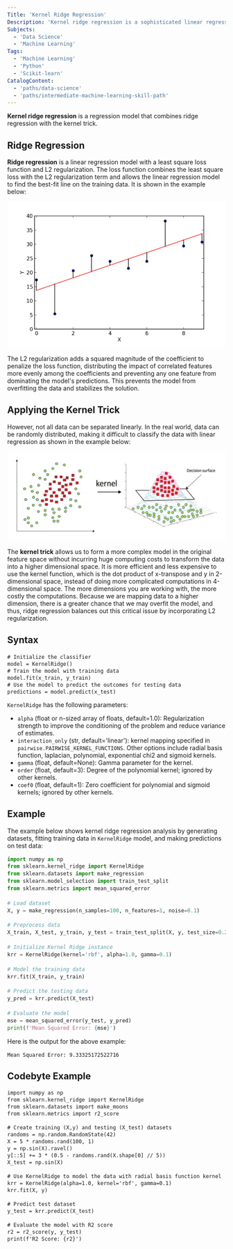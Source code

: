 ```yaml
---
Title: 'Kernel Ridge Regression'
Description: 'Kernel ridge regression is a sophisticated linear regression model combined with L2 regularization and kernel trick to handle non-linearities that provide optimal solutions.'
Subjects:
  - 'Data Science'
  - 'Machine Learning'
Tags:
  - 'Machine Learning'
  - 'Python'
  - 'Scikit-learn'
CatalogContent:
  - 'paths/data-science'
  - 'paths/intermediate-machine-learning-skill-path'
---
```


**Kernel ridge regression** is a regression model that combines ridge regression with the kernel trick.

## Ridge Regression

**Ridge regression** is a linear regression model with a least square loss function and L2 regularization. The loss function combines the least square loss with the L2 regularization term and allows the linear regression model to find the best-fit line on the training data. It is shown in the example below:

![Linear regression](https://raw.githubusercontent.com/Codecademy/docs/main/media/linear-regression-least-squares.png)

The L2 regularization adds a squared magnitude of the coefficient to penalize the loss function, distributing the impact of correlated features more evenly among the coefficients and preventing any one feature from dominating the model's predictions. This prevents the model from overfitting the data and stabilizes the solution.

## Applying the Kernel Trick

However, not all data can be separated linearly. In the real world, data can be randomly distributed, making it difficult to classify the data with linear regression as shown in the example below:

![Kernel trick](https://raw.githubusercontent.com/Codecademy/docs/main/media/kernel-trick.png)

The **kernel trick** allows us to form a more complex model in the original feature space without incurring huge computing costs to transform the data into a higher dimensional space. It is more efficient and less expensive to use the kernel function, which is the dot product of x-transpose and y in 2-dimensional space, instead of doing more complicated computations in 4-dimensional space. The more dimensions you are working with, the more costly the computations. Because we are mapping data to a higher dimension, there is a greater chance that we may overfit the model, and thus, ridge regression balances out this critical issue by incorporating L2 regularization.

## Syntax

```pseudo
# Initialize the classifier
model = KernelRidge()
# Train the model with training data
model.fit(x_train, y_train)
# Use the model to predict the outcomes for testing data
predictions = model.predict(x_test)
```

`KernelRidge` has the following parameters:

- `alpha` (float or n-sized array of floats, default=1.0): Regularization strength to improve the conditioning of the problem and reduce variance of estimates.
- `interaction_only` (str, default='linear'): kernel mapping specified in `pairwise.PAIRWISE_KERNEL_FUNCTIONS`. Other options include radial basis function, laplacian, polynomial, exponential chi2 and sigmoid kernels.
- `gamma` (float, default=None): Gamma parameter for the kernel.
- `order` (float, default=3): Degree of the polynomial kernel; ignored by other kernels.
- `coef0` (float, default=1): Zero coefficient for polynomial and sigmoid kernels; ignored by other kernels.

## Example

The example below shows kernel ridge regression analysis by generating datasets, fitting training data in `KernelRidge` model, and making predictions on test data:

```py
import numpy as np
from sklearn.kernel_ridge import KernelRidge
from sklearn.datasets import make_regression
from sklearn.model_selection import train_test_split
from sklearn.metrics import mean_squared_error

# Load dataset
X, y = make_regression(n_samples=100, n_features=1, noise=0.1)

# Preprocess data
X_train, X_test, y_train, y_test = train_test_split(X, y, test_size=0.2, random_state=42)

# Initialize Kernel Ridge instance
krr = KernelRidge(kernel='rbf', alpha=1.0, gamma=0.1)

# Model the training data
krr.fit(X_train, y_train)

# Predict the testing data
y_pred = krr.predict(X_test)

# Evaluate the model
mse = mean_squared_error(y_test, y_pred)
print(f'Mean Squared Error: {mse}')
```

Here is the output for the above example:

```shell
Mean Squared Error: 9.33325172522716
```

## Codebyte Example

```codebyte/python
import numpy as np
from sklearn.kernel_ridge import KernelRidge
from sklearn.datasets import make_moons
from sklearn.metrics import r2_score

# Create training (X,y) and testing (X_test) datasets
randoms = np.random.RandomState(42)
X = 5 * randoms.rand(100, 1)
y = np.sin(X).ravel()
y[::5] += 3 * (0.5 - randoms.rand(X.shape[0] // 5))
X_test = np.sin(X)

# Use KernelRidge to model the data with radial basis function kernel
krr = KernelRidge(alpha=1.0, kernel='rbf', gamma=0.1)
krr.fit(X, y)

# Predict test dataset
y_test = krr.predict(X_test)

# Evaluate the model with R2 score
r2 = r2_score(y, y_test)
print(f'R2 Score: {r2}')
```
